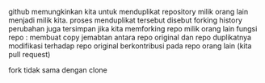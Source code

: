 github memungkinkan kita untuk menduplikat repository milik orang lain menjadi milik kita. 
proses menduplikat tersebut disebut forking 
history perubahan juga tersimpan jika kita memforking repo milik orang lain
fungsi repo :
  membuat copy
  jemabtan antara repo original dan repo duplikatnya
  modifikasi terhadap repo original
  berkontribusi pada repo orang lain (kita pull request)
  
fork tidak sama dengan clone
